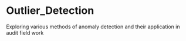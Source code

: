 # Outlier_Detection
Exploring various methods of anomaly detection and their application in audit field work
